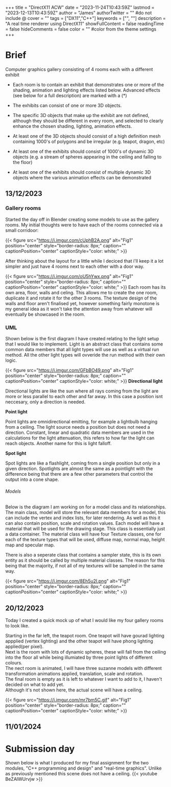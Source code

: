 +++
title = "DirectX11 ACW"
date = "2023-11-24T10:43:59Z"
lastmod = "2023-12-13T10:43:59Z"
author = "James"
authorTwitter = "" #do not include @
cover = ""
tags = ["DX11","C++"]
keywords = ["", ""]
description = "A real time renderer using DirectX11"
showFullContent = false
readingTime = false
hideComments = false
color = "" #color from the theme settings
+++

# Brief
Computer graphics gallery consisting of 4 rooms each with a different exhibit  

* Each room is to contain an exhibit that demonstrates one or more of the shading, animation and lighting effects listed below. Advanced effects (see below for a full description) are marked with a (*)

* The exhibits can consist of one or more 3D objects.

* The specific 3D objects that make up the exhibit are not defined, although they should be different in every room, and selected to clearly enhance the chosen shading, lighting, animation effects.

* At least one of the 3D objects should consist of a high definition mesh containing 1000's of polygons and be irregular (e.g. teapot, dragon, etc)

* At least one of the exhibits should consist of 1000's of dynamic 3D objects (e.g. a stream of spheres appearing in the ceiling and falling to the floor)

* At least one of the exhibits should consist of multiple dynamic 3D objects where the various animation effects can be demonstrated

## **13/12/2023**


### Gallery rooms
Started the day off in Blender creating some models to use as the gallery rooms.
My initial thoughts were to have each of the rooms connected via a small corridoor: 

{{< figure src="https://i.imgur.com/cUphB2A.png" alt="Fig1" position="center" style="border-radius: 8px;" caption="" captionPosition="center" captionStyle="color: white;" >}}

After thinking about the layout for a little while I deciced that i'll keep it a lot simpler and just have 4 rooms next to each other with a door way.

{{< figure src="https://i.imgur.com/oU5hYwx.png" alt="Fig1" position="center" style="border-radius: 8px;" caption="" captionPosition="center" captionStyle="color: white;" >}}
Each room has its own area, floor, walls and celing. This allows me to create the one room, duplicate it and rotate it for the other 3 rooms. 
The texture design of the walls and floor aren't finalised yet, however something fairly monotone is my general idea as it won't take the attention away from whatever will eventually be showcased in the room. 


### UML
Shown below is the first diagram I have created relating to the light setup that I would like to implement.
Light is an abstract class that contains some common data members that all light types will use as well as a virtual run method. All the other light types will ovveride the run method with their own logic. 

{{< figure src="https://i.imgur.com/GFbBO49.png" alt="Fig1" position="center" style="border-radius: 8px;" caption="" captionPosition="center" captionStyle="color: white;" >}}
**Directional light**

Directional lights are like the sun where all rays coming from the light are more or less parallel to each other and far away. In this case a position isnt neccesary, only a direction is needed. 

**Point light**

Point lights are omnidirectional emitting, for example a lightbulb hanging from a ceiling. The light source needs a position but does not need a direction. Constant, linear and quadratic data members are used in the calculations for the light attenuation, this refers to how far the light can reach objects. Another name for this is light falloff.

**Spot light**

Spot lights are like a flashlight, coming from a single position but only in a given direction. 
Spotlights are almost the same as a pointlight with the difference being that there are a few other parameters that control the output into a cone shape. 

###### Models
Below is the diagram I am working on for a model class and its relationships. The main class, model will store the relevant data members for a model, this can include the vertex and index lists, for later rendering. 
As well as this it can also contain position, scale and rotation values.
Each model will have a material that will be used for the drawing stage. This class is essentially just a data container. The material class will have four Texture classes, one for each of the texture types that will be used, diffuse map, normal map, height map and specular map.

There is also a seperate class that contains a sampler state, this is its own entity as it should be called by multiple material classes. 
The reason for this being that the majority, if not all of my textures will be sampled in the same way.

{{< figure src="https://i.imgur.com/8Eh5u2I.png" alt="Fig1" position="center" style="border-radius: 8px;" caption="" captionPosition="center" captionStyle="color: white;" >}}

## **20/12/2023**
Today I created a quick mock up of what I would like my four gallery rooms to look like. 

Starting in the far left, the teapot room. One teapot will have gourad lighting appplied (vertex lighting) and the other teapot will have phong lighting applied(per pixel).  
Next is the room with lots of dynamic spheres, these will fall from the ceiling into the floor all while being illumiated by three point lights of different colours.  
The nect room is animated, I will have three suzanne models with different transformation animations applied, translation, scale and rotation.  
The final room is empty as it is left to whatever I want to add to it, I haven't decided on what to add yet.  
Although it's not shown here, the actual scene will have a ceiling.

{{< figure src="https://i.imgur.com/mr7bm5C.gif" alt="Fig1" position="center" style="border-radius: 8px;" caption="" captionPosition="center" captionStyle="color: white;" >}}

## **11/01/2024**
# Submission day
Shown below is what I produced for my final assignment for the two modules, "C++ programming and design" and "real-time graphics". Unlike as previously mentioned this scene does not have a ceiling. 
{{< youtube BeZAlWUrvjw >}}

<!--
## **3/01/2024**
It's been a while since the last update. Today after some tedious issues I have managed to implement normal maps for models. This video highlights the new additions. Parralax is next on the list of things to implement.
{{< youtube hxTX2S0eETs >}}

## **4/01/2024**
Reviewing yesterday's progress, I have decided that it would be wise to change the way I am handling my materials in order to allow different models to have different textures.
The new system works great and still allows for normal maps. This clip shows the floor having a texture and a normal map wheras the floor appears to just be a shiny floor texture.

{{< youtube rpYW0YU6qmg >}}

## **5/01/2024**
 Another day, another update. I should probably condense these down into weekly updates?
Anyway. Multiple lights working with normal maps! 😎
Each light is its own object and they are stored inside a light manager which, as you can imagine, manages the lights. The manager reads the light data and sends it to the shader where the magic happens. This video highlights the progress. 
{{< youtube P5Qa6W84cMo >}}
-->
